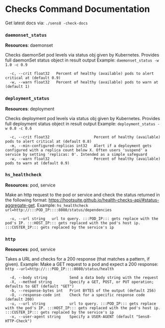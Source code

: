 
Checks Command Documentation
============================

Get latest docs via: `./sens8 -check-docs`


### `daemonset_status`

**Resources**: daemonset

Checks daemonSet pod levels via status obj given by Kubernetes. Provides full daemonSet status object in result output
Example: `daemonset_status -w 1.0 -c 0.9`

```
  -c, --crit float32   Percent of healthy (available) pods to alert critical at (default 0.9)
  -w, --warn float32   Percent of healthy (available) pods to warn at (default 1)

```


### `deployment_status`

**Resources**: deployment

Checks deployment pod levels via status obj given by Kubernetes. Provides full deployment status object in result output
Example: `deployment_status -w 0.8 -c 0.6`

```
  -c, --crit float32                    Percent of healthy (available) pods to alert critical at (default 0.8)
  -m, --min-configured-replicas int32   Alert if a deployment gets configured with a replica count below X. Often users 'suspend' a service by setting 'replicas: 0'. Intended as a simple safeguard
  -w, --warn float32                    Percent of healthy (available) pods to warn at (default 0.9)

```


### `hs_healthcheck`

**Resources**: pod, service

Make an http request to the pod or service and check the status returned in the following format: https://hootsuite.github.io/health-checks-api/#status-aggregate-get.
Example: `hs_healthcheck url=http://:::POD_IP::::8080/status/dependencies`

```
  -u, --url string   url to query. :::POD_IP::: gets replace with the pod's IP. :::HOST_IP::: gets replaced with the pod's host ip. :::CUSTER_IP::: gets replaced by the service's ip

```


### `http`

**Resources**: pod, service

Takes a URL and checks for a 200 response (that matches a pattern, if given).
Example: Make a GET request to a pod and expect a 200 response:
`http --url=http://:::POD_IP::::8080/status/health`

```
  -d, --body string          Send a data body string with the request
  -X, --method string        Specify a GET, POST, or PUT operation; defaults to GET (default "GET")
  -b, --response-bytes int   Print BYTES of the output (default 256)
  -O, --response-code int    Check for a specific response code (default 200)
  -u, --url string           url to query. :::POD_IP::: gets replace with the pod's IP. :::HOST_IP::: gets replaced with the pod's host ip. :::CUSTER_IP::: gets replaced by the service's ip
  -x, --user-agent string    Specify a USER-AGENT (default "Sens8-HTTP-Check")

```




